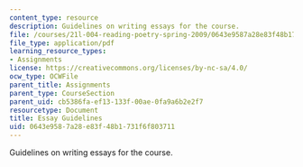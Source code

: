 ```yaml
---
content_type: resource
description: Guidelines on writing essays for the course.
file: /courses/21l-004-reading-poetry-spring-2009/0643e9587a28e83f48b1731f6f803711_MIT21l_004s09_assn05_essay.pdf
file_type: application/pdf
learning_resource_types:
- Assignments
license: https://creativecommons.org/licenses/by-nc-sa/4.0/
ocw_type: OCWFile
parent_title: Assignments
parent_type: CourseSection
parent_uid: cb5386fa-ef13-133f-00ae-0fa9a6b2e2f7
resourcetype: Document
title: Essay Guidelines
uid: 0643e958-7a28-e83f-48b1-731f6f803711
---
```

Guidelines on writing essays for the course.